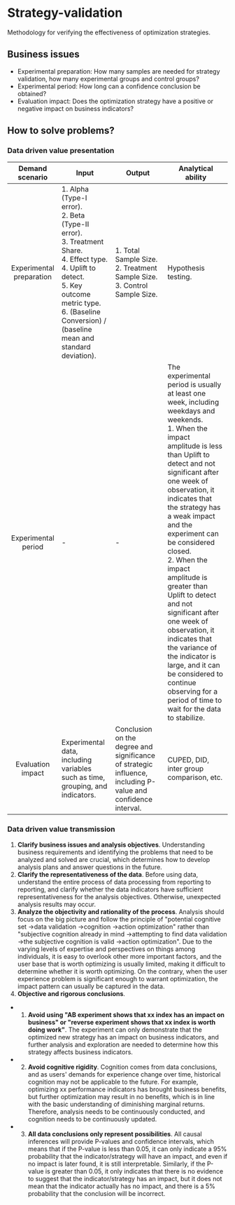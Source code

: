 # Strategy-validation
Methodology for verifying the effectiveness of optimization strategies.

## Business issues
- Experimental preparation: How many samples are needed for strategy validation, how many experimental groups and control groups?
- Experimental period: How long can a confidence conclusion be obtained?
- Evaluation impact: Does the optimization strategy have a positive or negative impact on business indicators?

## How to solve problems?
### Data driven value presentation
| Demand scenario | Input | Output | Analytical ability |
|:---------------:|-------|--------|--------------------|
| Experimental preparation | 1. Alpha (Type-I error).<br>2. Beta (Type-II error).<br>3. Treatment Share.<br>4. Effect type.<br>4. Uplift to detect.<br>5. Key outcome metric type.<br>6. (Baseline Conversion) / (baseline mean and standard deviation). | 1. Total Sample Size.<br>2. Treatment Sample Size.<br>3. Control Sample Size. | Hypothesis testing. |
| Experimental period | - | - | The experimental period is usually at least one week, including weekdays and weekends.<br>1. When the impact amplitude is less than Uplift to detect and not significant after one week of observation, it indicates that the strategy has a weak impact and the experiment can be considered closed.<br>2. When the impact amplitude is greater than Uplift to detect and not significant after one week of observation, it indicates that the variance of the indicator is large, and it can be considered to continue observing for a period of time to wait for the data to stabilize. |
| Evaluation impact | Experimental data, including variables such as time, grouping, and indicators. | Conclusion on the degree and significance of strategic influence, including P-value and confidence interval. | CUPED, DID, inter group comparison, etc. |

### Data driven value transmission
1. **Clarify business issues and analysis objectives**. Understanding business requirements and identifying the problems that need to be analyzed and solved are crucial, which determines how to develop analysis plans and answer questions in the future.
2. **Clarify the representativeness of the data**. Before using data, understand the entire process of data processing from reporting to reporting, and clarify whether the data indicators have sufficient representativeness for the analysis objectives. Otherwise, unexpected analysis results may occur.
3. **Analyze the objectivity and rationality of the process**. Analysis should focus on the big picture and follow the principle of "potential cognitive set ->data validation ->cognition ->action optimization" rather than "subjective cognition already in mind ->attempting to find data validation ->the subjective cognition is valid ->action optimization". Due to the varying levels of expertise and perspectives on things among individuals, it is easy to overlook other more important factors, and the user base that is worth optimizing is usually limited, making it difficult to determine whether it is worth optimizing. On the contrary, when the user experience problem is significant enough to warrant optimization, the impact pattern can usually be captured in the data.
4. **Objective and rigorous conclusions**.
- 1. **Avoid using "AB experiment shows that xx index has an impact on business" or "reverse experiment shows that xx index is worth doing work"**. The experiment can only demonstrate that the optimized new strategy has an impact on business indicators, and further analysis and exploration are needed to determine how this strategy affects business indicators.
- 2. **Avoid cognitive rigidity**. Cognition comes from data conclusions, and as users' demands for experience change over time, historical cognition may not be applicable to the future. For example, optimizing xx performance indicators has brought business benefits, but further optimization may result in no benefits, which is in line with the basic understanding of diminishing marginal returns. Therefore, analysis needs to be continuously conducted, and cognition needs to be continuously updated.
- 3. **All data conclusions only represent possibilities**. All causal inferences will provide P-values and confidence intervals, which means that if the P-value is less than 0.05, it can only indicate a 95% probability that the indicator/strategy will have an impact, and even if no impact is later found, it is still interpretable. Similarly, if the P-value is greater than 0.05, it only indicates that there is no evidence to suggest that the indicator/strategy has an impact, but it does not mean that the indicator actually has no impact, and there is a 5% probability that the conclusion will be incorrect.
